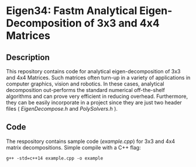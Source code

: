 # Eigen34: Fastm Analytical Eigen-Decomposition of 3x3 and 4x4 Matrices
## Description
This repository contains code for analytical eigen-decomposition of 3x3 and 4x4 Matrices. Such matrices often turn-up in a variety of applications in computer graphics, vision and robotics. In these cases, analytical decomposition out-performs the standard numerical off-the-shelf algorithms and can prove very efficient in reducing overhead. Furthermore, they can be easily incorporate in a project since they are just two header files ( _EigenDecompose.h_ and _PolySolvers.h_ ).

## Code
The respository contains sample code (_example.cpp_) for 3x3 and 4x4 matrix decompositions. Simple compile with a C++ flag:
```
g++ -std=c++14 example.cpp -o example
```

